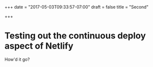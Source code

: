 +++
date = "2017-05-03T09:33:57-07:00"
draft = false
title = "Second"

+++

# Testing out the continuous deploy aspect of Netlify

How'd it go?